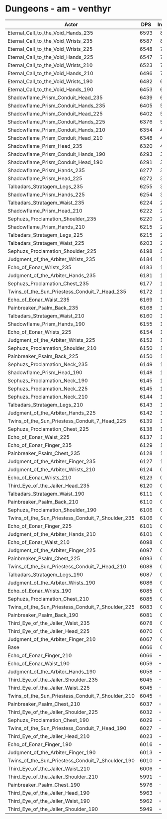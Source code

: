 # Dungeons - am - venthyr
| Actor | DPS | Increase |
|---|:---:|:---:|
|Eternal_Call_to_the_Void_Hands_235|6593|8.68%|
|Eternal_Call_to_the_Void_Wrists_235|6587|8.58%|
|Eternal_Call_to_the_Void_Wrists_225|6548|7.94%|
|Eternal_Call_to_the_Void_Hands_225|6547|7.92%|
|Eternal_Call_to_the_Void_Wrists_210|6523|7.52%|
|Eternal_Call_to_the_Void_Hands_210|6496|7.08%|
|Eternal_Call_to_the_Void_Wrists_190|6482|6.85%|
|Eternal_Call_to_the_Void_Hands_190|6453|6.37%|
|Shadowflame_Prism_Conduit_Head_235|6439|6.14%|
|Shadowflame_Prism_Conduit_Hands_235|6405|5.58%|
|Shadowflame_Prism_Conduit_Head_225|6402|5.53%|
|Shadowflame_Prism_Conduit_Hands_225|6376|5.10%|
|Shadowflame_Prism_Conduit_Hands_210|6354|4.74%|
|Shadowflame_Prism_Conduit_Head_210|6348|4.64%|
|Shadowflame_Prism_Head_235|6320|4.18%|
|Shadowflame_Prism_Conduit_Hands_190|6293|3.73%|
|Shadowflame_Prism_Conduit_Head_190|6291|3.70%|
|Shadowflame_Prism_Hands_235|6277|3.47%|
|Shadowflame_Prism_Head_225|6272|3.39%|
|Talbadars_Stratagem_Legs_235|6255|3.11%|
|Shadowflame_Prism_Hands_225|6254|3.09%|
|Talbadars_Stratagem_Waist_235|6224|2.60%|
|Shadowflame_Prism_Head_210|6222|2.56%|
|Sephuzs_Proclamation_Shoulder_235|6220|2.53%|
|Shadowflame_Prism_Hands_210|6215|2.45%|
|Talbadars_Stratagem_Legs_225|6215|2.45%|
|Talbadars_Stratagem_Waist_225|6203|2.25%|
|Sephuzs_Proclamation_Shoulder_225|6198|2.17%|
|Judgment_of_the_Arbiter_Wrists_235|6184|1.94%|
|Echo_of_Eonar_Wrists_235|6183|1.92%|
|Judgment_of_the_Arbiter_Hands_235|6181|1.89%|
|Sephuzs_Proclamation_Chest_235|6177|1.82%|
|Twins_of_the_Sun_Priestess_Conduit_7_Head_235|6172|1.74%|
|Echo_of_Eonar_Waist_235|6169|1.69%|
|Painbreaker_Psalm_Back_235|6168|1.67%|
|Talbadars_Stratagem_Waist_210|6160|1.54%|
|Shadowflame_Prism_Hands_190|6155|1.46%|
|Echo_of_Eonar_Wrists_225|6154|1.44%|
|Judgment_of_the_Arbiter_Wrists_225|6152|1.41%|
|Sephuzs_Proclamation_Shoulder_210|6150|1.38%|
|Painbreaker_Psalm_Back_225|6150|1.38%|
|Sephuzs_Proclamation_Neck_235|6149|1.36%|
|Shadowflame_Prism_Head_190|6148|1.34%|
|Sephuzs_Proclamation_Neck_190|6145|1.29%|
|Sephuzs_Proclamation_Neck_225|6145|1.29%|
|Sephuzs_Proclamation_Neck_210|6144|1.28%|
|Talbadars_Stratagem_Legs_210|6143|1.26%|
|Judgment_of_the_Arbiter_Hands_225|6142|1.24%|
|Twins_of_the_Sun_Priestess_Conduit_7_Head_225|6139|1.20%|
|Sephuzs_Proclamation_Chest_225|6138|1.18%|
|Echo_of_Eonar_Waist_225|6137|1.16%|
|Echo_of_Eonar_Finger_235|6129|1.03%|
|Painbreaker_Psalm_Chest_235|6128|1.01%|
|Judgment_of_the_Arbiter_Finger_235|6127|1.00%|
|Judgment_of_the_Arbiter_Wrists_210|6124|0.95%|
|Echo_of_Eonar_Wrists_210|6123|0.93%|
|Third_Eye_of_the_Jailer_Head_235|6120|0.88%|
|Talbadars_Stratagem_Waist_190|6111|0.73%|
|Painbreaker_Psalm_Back_210|6110|0.72%|
|Sephuzs_Proclamation_Shoulder_190|6106|0.65%|
|Twins_of_the_Sun_Priestess_Conduit_7_Shoulder_235|6106|0.65%|
|Echo_of_Eonar_Finger_225|6101|0.57%|
|Judgment_of_the_Arbiter_Hands_210|6101|0.57%|
|Echo_of_Eonar_Waist_210|6098|0.52%|
|Judgment_of_the_Arbiter_Finger_225|6097|0.50%|
|Painbreaker_Psalm_Chest_225|6093|0.44%|
|Twins_of_the_Sun_Priestess_Conduit_7_Head_210|6088|0.35%|
|Talbadars_Stratagem_Legs_190|6087|0.34%|
|Judgment_of_the_Arbiter_Wrists_190|6086|0.32%|
|Echo_of_Eonar_Wrists_190|6085|0.30%|
|Sephuzs_Proclamation_Chest_210|6085|0.30%|
|Twins_of_the_Sun_Priestess_Conduit_7_Shoulder_225|6083|0.27%|
|Painbreaker_Psalm_Back_190|6081|0.24%|
|Third_Eye_of_the_Jailer_Waist_235|6078|0.19%|
|Third_Eye_of_the_Jailer_Head_225|6070|0.06%|
|Judgment_of_the_Arbiter_Finger_210|6067|0.01%|
|Base|6066|0.00%|
|Echo_of_Eonar_Finger_210|6066|-0.01%|
|Echo_of_Eonar_Waist_190|6059|-0.12%|
|Judgment_of_the_Arbiter_Hands_190|6058|-0.14%|
|Third_Eye_of_the_Jailer_Shoulder_235|6045|-0.35%|
|Third_Eye_of_the_Jailer_Waist_225|6045|-0.35%|
|Twins_of_the_Sun_Priestess_Conduit_7_Shoulder_210|6045|-0.35%|
|Painbreaker_Psalm_Chest_210|6037|-0.49%|
|Third_Eye_of_the_Jailer_Shoulder_225|6032|-0.57%|
|Sephuzs_Proclamation_Chest_190|6029|-0.62%|
|Twins_of_the_Sun_Priestess_Conduit_7_Head_190|6027|-0.65%|
|Third_Eye_of_the_Jailer_Head_210|6023|-0.72%|
|Echo_of_Eonar_Finger_190|6016|-0.83%|
|Judgment_of_the_Arbiter_Finger_190|6013|-0.88%|
|Twins_of_the_Sun_Priestess_Conduit_7_Shoulder_190|6010|-0.93%|
|Third_Eye_of_the_Jailer_Waist_210|6006|-1.00%|
|Third_Eye_of_the_Jailer_Shoulder_210|5991|-1.24%|
|Painbreaker_Psalm_Chest_190|5976|-1.49%|
|Third_Eye_of_the_Jailer_Head_190|5963|-1.71%|
|Third_Eye_of_the_Jailer_Waist_190|5962|-1.72%|
|Third_Eye_of_the_Jailer_Shoulder_190|5949|-1.94%|
